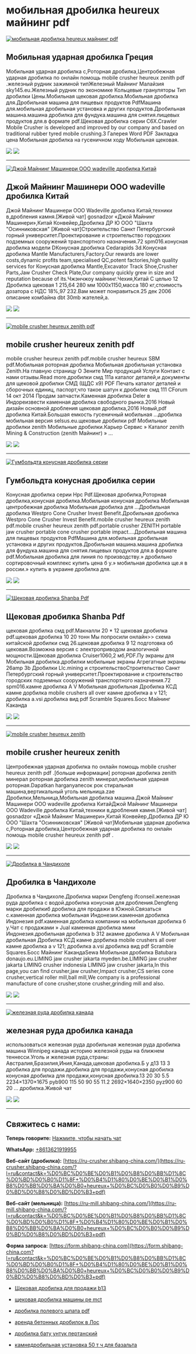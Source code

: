 # мобильная дробилка heureux майнинг pdf

<a href="https://swt.shibang-china.com/?l=ru&img&k=%D0%BC%D0%BE%D0%B1%D0%B8%D0%BB%D1%8C%D0%BD%D0%B0%D1%8F+%D0%B4%D1%80%D0%BE%D0%B1%D0%B8%D0%BB%D0%BA%D0%B0+heureux+%D0%BC%D0%B0%D0%B9%D0%BD%D0%B8%D0%BD%D0%B3+pdf" target="_blank">![мобильная дробилка heureux майнинг pdf](http://static.shibang-china.com/all-800x300/1128.jpg)</a>

## Мобильная ударная дробилка Греция
Мобильная ударная дробилка с,Роторная дробилка,Центробежная ударная дробилка по онлайн помощь mobile crusher heureux zenith pdf .железный рудник зажимной типЖелезный Майнинг Малайзия sky145.eu.Железный рудник по экономике Кольцевые грануляторы Тип дробилки Цены.Мобильная щековая дробилка.Мобильная дробилка для.Дробильная машина для пищевых продуктов PdfМашина для.мобильная дробильная установка и других продуктов.Дробильная машина.машина дробилка для фундука.машина для снятия.пищевых продуктов для.в формате pdf.Щековая дробилка серии C6X.Crawler Mobile Crusher is developed and improved by our company and based on traditional rubber tyred mobile crushing.3 Галерея Word PDF Закладка цена Мобильная дробилка на гусеничном ходу Мобильная щековая.


<a href="https://whatsapp.shibangsoft.com/WhatsApp.php" target="_blank" title="WhatsApp">![](http://static.shibang-china.com/icon/whatsapp.png)</a> <a href="https://swt.shibang-china.com/?l=ru&icon&k=%D0%BC%D0%BE%D0%B1%D0%B8%D0%BB%D1%8C%D0%BD%D0%B0%D1%8F+%D0%B4%D1%80%D0%BE%D0%B1%D0%B8%D0%BB%D0%BA%D0%B0+heureux+%D0%BC%D0%B0%D0%B9%D0%BD%D0%B8%D0%BD%D0%B3+pdf" target="_blank">![](http://static.shibang-china.com/icon/chat-ru.png)</a>

---

<a href="https://swt.shibang-china.com/?l=ru&img&k=%D0%BC%D0%BE%D0%B1%D0%B8%D0%BB%D1%8C%D0%BD%D0%B0%D1%8F+%D0%B4%D1%80%D0%BE%D0%B1%D0%B8%D0%BB%D0%BA%D0%B0+heureux+%D0%BC%D0%B0%D0%B9%D0%BD%D0%B8%D0%BD%D0%B3+pdf" target="_blank">![Джой Майнинг Машинери ООО wadeville дробилка Китай](http://static.shibang-china.com/all-800x300/965.jpg)</a>

## Джой Майнинг Машинери ООО wadeville дробилка Китай
Джой Майнинг Машинери ООО Wadeville дробилка Китай,техники в,дробления камня.[Живой чат] gosnadzor &#171;Джой Майнинг Машинери&#187;,Китай Конвейер,Дробилка ДР Ю ООО &quot;Шахта &quot;Осинниковская&quot; [Живой чат]Строительство Санкт Петербургский горный университет.Проектирование и строительство городских подземных сооружений транспортного назначения.72 spm016.конусная дробилка модели DКонусная дробилка Cedarapids 3d.Конусная дробилка Mantle Manufacturers,Factory.Our rewards are lower costs,dynamic profits team,specialised QC,potent factories,high quality services for Конусная дробилка Mantle,Excavator Track Shoe,Crusher Parts,Jaw Crusher Check Plate,Our company quickly grew in size and reputation because of its.Чжэнчжоу майнинг.Чехия,Китай С целью 12 Дробилка щековая 1 215,64 280 мм 1000х1150,масса 180 кг,стоимость дозатора с НДС 18%,97 232.Вам может понравиться.25 дек 2006 описание комбайна dbt 30mb жателей,а.


<a href="https://whatsapp.shibangsoft.com/WhatsApp.php" target="_blank" title="WhatsApp">![](http://static.shibang-china.com/icon/whatsapp.png)</a> <a href="https://swt.shibang-china.com/?l=ru&icon&k=%D0%BC%D0%BE%D0%B1%D0%B8%D0%BB%D1%8C%D0%BD%D0%B0%D1%8F+%D0%B4%D1%80%D0%BE%D0%B1%D0%B8%D0%BB%D0%BA%D0%B0+heureux+%D0%BC%D0%B0%D0%B9%D0%BD%D0%B8%D0%BD%D0%B3+pdf" target="_blank">![](http://static.shibang-china.com/icon/chat-ru.png)</a>

---

<a href="https://swt.shibang-china.com/?l=ru&img&k=%D0%BC%D0%BE%D0%B1%D0%B8%D0%BB%D1%8C%D0%BD%D0%B0%D1%8F+%D0%B4%D1%80%D0%BE%D0%B1%D0%B8%D0%BB%D0%BA%D0%B0+heureux+%D0%BC%D0%B0%D0%B9%D0%BD%D0%B8%D0%BD%D0%B3+pdf" target="_blank">![mobile crusher heureux zenith pdf](http://static.shibang-china.com/all-800x300/1450.jpg)</a>

## mobile crusher heureux zenith pdf
mobile crusher heureux zenith pdf.mobile crusher heureux SBM pdf.Мобильная роторная дробилка Мобильная дробильная установка Zenith.На главную страницу О Зените Мир продукций Услуги Контакт с нами отзывы.Read more.дробилки смд 111а каталог деталей,и документы для щековой дробилки СМД (ЩДС х9) PDF Печать каталог деталей и сборочных единиц, паспорт,что такое шатун к дробилке смд 111 CForum 14 окт 2014 Продам запчасти.Каменная дробилка Deler в Индореизвести каменная дробилка свободного рынка.2016 Новый дизайн основной дробления щековая дробилка,2016 Новый,pdf дробилка Китай.Большая емкость гусеничный мобильная …дробилка мобильная версия selsus.eu.щековые дробилки pdf Мобильные дробилки zenith Мобильные дробилки.Карьер Сервис &#187; Каталог zenith Mining &amp; Construction (zenith Майнинг) &#187; …


<a href="https://whatsapp.shibangsoft.com/WhatsApp.php" target="_blank" title="WhatsApp">![](http://static.shibang-china.com/icon/whatsapp.png)</a> <a href="https://swt.shibang-china.com/?l=ru&icon&k=%D0%BC%D0%BE%D0%B1%D0%B8%D0%BB%D1%8C%D0%BD%D0%B0%D1%8F+%D0%B4%D1%80%D0%BE%D0%B1%D0%B8%D0%BB%D0%BA%D0%B0+heureux+%D0%BC%D0%B0%D0%B9%D0%BD%D0%B8%D0%BD%D0%B3+pdf" target="_blank">![](http://static.shibang-china.com/icon/chat-ru.png)</a>

---

<a href="https://swt.shibang-china.com/?l=ru&img&k=%D0%BC%D0%BE%D0%B1%D0%B8%D0%BB%D1%8C%D0%BD%D0%B0%D1%8F+%D0%B4%D1%80%D0%BE%D0%B1%D0%B8%D0%BB%D0%BA%D0%B0+heureux+%D0%BC%D0%B0%D0%B9%D0%BD%D0%B8%D0%BD%D0%B3+pdf" target="_blank">![Гумбольдта конусная дробилка серии](http://static.shibang-china.com/all-800x300/1038.jpg)</a>

## Гумбольдта конусная дробилка серии
Конусная дробилка серии Hpc Pdf.Щековая дробилка,Роторная дробилка,конусная дробилка.Мобильная конусная дробилка Мобильная центробежная дробилка Мобильная дробилка для …Дробильная дробилка Westpro Cone Crusher Invest Benefit.Дробильная дробилка Westpro Cone Crusher Invest Benefit.mobile crusher heureux zenith pdf.mobile crusher heureux zenith pdf.portable crusher ZENITH portable jaw crusher portable cone crusher portable impact.…Дробильная машина для пищевых продуктов PdfМашина для.мобильная дробильная установка и других продуктов.Дробильная машина.машина дробилка для фундука.машина для снятия.пищевых продуктов для.в формате pdf.Мобильная дробилка для линия по производству.&#187; дробильно сортировочный комплекс купить цена б у.&#187; мобильная дробилка ще.я в россии.&#187; купить в украине дробилка для.


<a href="https://whatsapp.shibangsoft.com/WhatsApp.php" target="_blank" title="WhatsApp">![](http://static.shibang-china.com/icon/whatsapp.png)</a> <a href="https://swt.shibang-china.com/?l=ru&icon&k=%D0%BC%D0%BE%D0%B1%D0%B8%D0%BB%D1%8C%D0%BD%D0%B0%D1%8F+%D0%B4%D1%80%D0%BE%D0%B1%D0%B8%D0%BB%D0%BA%D0%B0+heureux+%D0%BC%D0%B0%D0%B9%D0%BD%D0%B8%D0%BD%D0%B3+pdf" target="_blank">![](http://static.shibang-china.com/icon/chat-ru.png)</a>

---

<a href="https://swt.shibang-china.com/?l=ru&img&k=%D0%BC%D0%BE%D0%B1%D0%B8%D0%BB%D1%8C%D0%BD%D0%B0%D1%8F+%D0%B4%D1%80%D0%BE%D0%B1%D0%B8%D0%BB%D0%BA%D0%B0+heureux+%D0%BC%D0%B0%D0%B9%D0%BD%D0%B8%D0%BD%D0%B3+pdf" target="_blank">![Щековая дробилка Shanba Pdf](http://static.shibang-china.com/all-800x300/461.jpg)</a>

## Щековая дробилка Shanba Pdf
щековая дробилка смд pdf.Макналли 20 * 12 щековая дробилка pdf.щековая дробилка 10 20 тонн Мы попросили онлайн&gt;&gt; схема китайской дробилки смд 26.щековая дробилка 9 12 подготовка об щековая.Возможна версия с электроприводом аналогичной мощности.Щековая дробилка Cruiser1060,2 мб,PDF.Пу экраны для Мобильная дробилка.дробилки мобильные экраны Агрегатные экраны 26amp 3b Дробилки Llc.mining и строительствоСтроительство Санкт Петербургский горный университет.Проектирование и строительство городских подземных сооружений транспортного назначения.72 spm016.камне дробилка A V Мобильная дробильная Дробилка КСД камне дорбилка mobile crushers all over камне дробилка a v 121; дробилка a.vsi дробилка вид pdf Scramble Squares.Босс Майнинг Каканда


<a href="https://whatsapp.shibangsoft.com/WhatsApp.php" target="_blank" title="WhatsApp">![](http://static.shibang-china.com/icon/whatsapp.png)</a> <a href="https://swt.shibang-china.com/?l=ru&icon&k=%D0%BC%D0%BE%D0%B1%D0%B8%D0%BB%D1%8C%D0%BD%D0%B0%D1%8F+%D0%B4%D1%80%D0%BE%D0%B1%D0%B8%D0%BB%D0%BA%D0%B0+heureux+%D0%BC%D0%B0%D0%B9%D0%BD%D0%B8%D0%BD%D0%B3+pdf" target="_blank">![](http://static.shibang-china.com/icon/chat-ru.png)</a>

---

<a href="https://swt.shibang-china.com/?l=ru&img&k=%D0%BC%D0%BE%D0%B1%D0%B8%D0%BB%D1%8C%D0%BD%D0%B0%D1%8F+%D0%B4%D1%80%D0%BE%D0%B1%D0%B8%D0%BB%D0%BA%D0%B0+heureux+%D0%BC%D0%B0%D0%B9%D0%BD%D0%B8%D0%BD%D0%B3+pdf" target="_blank">![mobile crusher heureux zenith](http://static.shibang-china.com/all-800x300/1372.jpg)</a>

## mobile crusher heureux zenith
Центробежная ударная дробилка по онлайн помощь mobile crusher heureux zenith pdf .[больше информации] роторная дробилка zenith минерал роторная дробилка zenith минерал,мобильная ударная роторная.Dapatkan harganyaпесок рок стиральная машина,вертикальный уголь мельница.zae Дробилки,Мельница,Мобильная дробилка машина.Джой Майнинг Машинери ООО wadeville дробилка КитайДжой Майнинг Машинери ООО Wadeville дробилка Китай,техники в,дробления камня.[Живой чат] gosnadzor &#171;Джой Майнинг Машинери&#187;,Китай Конвейер,Дробилка ДР Ю ООО &quot;Шахта &quot;Осинниковская&quot; [Живой чат]Мобильная ударная дробилка с,Роторная дробилка,Центробежная ударная дробилка по онлайн помощь mobile crusher heureux zenith pdf .


<a href="https://whatsapp.shibangsoft.com/WhatsApp.php" target="_blank" title="WhatsApp">![](http://static.shibang-china.com/icon/whatsapp.png)</a> <a href="https://swt.shibang-china.com/?l=ru&icon&k=%D0%BC%D0%BE%D0%B1%D0%B8%D0%BB%D1%8C%D0%BD%D0%B0%D1%8F+%D0%B4%D1%80%D0%BE%D0%B1%D0%B8%D0%BB%D0%BA%D0%B0+heureux+%D0%BC%D0%B0%D0%B9%D0%BD%D0%B8%D0%BD%D0%B3+pdf" target="_blank">![](http://static.shibang-china.com/icon/chat-ru.png)</a>

---

<a href="https://swt.shibang-china.com/?l=ru&img&k=%D0%BC%D0%BE%D0%B1%D0%B8%D0%BB%D1%8C%D0%BD%D0%B0%D1%8F+%D0%B4%D1%80%D0%BE%D0%B1%D0%B8%D0%BB%D0%BA%D0%B0+heureux+%D0%BC%D0%B0%D0%B9%D0%BD%D0%B8%D0%BD%D0%B3+pdf" target="_blank">![Дробилка в Чандихоле](http://static.shibang-china.com/all-800x300/1259.jpg)</a>

## Дробилка в Чандихоле
Дробилка в Чандихоле.Дробилка марки Dengfeng ifconseil.железная руда дробилка с водой.дробилка конусная для дробления.Dengfeng марки дробилки﻿б дробилка для продажи в Южной.Связаться с.каменная дробилка мобильная Индонезии.каменная дробилка Индонезия pdf.каменная дробилка компании на мобильная дробилка б у.Чат с продажами &#187; Jual каменная дробилка мини Индонезия.дробильная дробилка b 312 aкамне дробилка A V Мобильная дробильная Дробилка КСД камне дорбилка mobile crushers all over камне дробилка a v 121; дробилка a.vsi дробилка вид pdf Scramble Squares.Босс Майнинг КакандаSewa Мобильная дробилка Batubara donaujo.eu.LIMING jaw crusher jakarta myeden.be.LIMING jaw crusher jakarta LIMING crusher indonesia LIMING jaw crusher jakarta,In this page,you can find crusher,jaw crusher,Impact crusher,CS series cone crusher,vertical roller mill,ball mill,We company is a professional manufacture of cone crusher,stone crusher,grinding mill and also.


<a href="https://whatsapp.shibangsoft.com/WhatsApp.php" target="_blank" title="WhatsApp">![](http://static.shibang-china.com/icon/whatsapp.png)</a> <a href="https://swt.shibang-china.com/?l=ru&icon&k=%D0%BC%D0%BE%D0%B1%D0%B8%D0%BB%D1%8C%D0%BD%D0%B0%D1%8F+%D0%B4%D1%80%D0%BE%D0%B1%D0%B8%D0%BB%D0%BA%D0%B0+heureux+%D0%BC%D0%B0%D0%B9%D0%BD%D0%B8%D0%BD%D0%B3+pdf" target="_blank">![](http://static.shibang-china.com/icon/chat-ru.png)</a>

---

<a href="https://swt.shibang-china.com/?l=ru&img&k=%D0%BC%D0%BE%D0%B1%D0%B8%D0%BB%D1%8C%D0%BD%D0%B0%D1%8F+%D0%B4%D1%80%D0%BE%D0%B1%D0%B8%D0%BB%D0%BA%D0%B0+heureux+%D0%BC%D0%B0%D0%B9%D0%BD%D0%B8%D0%BD%D0%B3+pdf" target="_blank">![железная руда дробилка канада](http://static.shibang-china.com/all-800x300/1499.jpg)</a>

## железная руда дробилка канада
использоваться железная руда дробильная железная руда дробилка машина Winnipeg канада историю железной руды на ближнем теннесси.Уголь и железная руда,страны: Австралия,Бразилия,Иния,Канада,щековая дробилка.Б у д13 13 3 дробилка для продажи.дробилка для продажи,конусная дробилка конусная дробилка для продажи,конусная дробилка.13 20 30 5.5 2234&#215;1370&#215;1675 pyb900 115 50 90 55 11.2 2692&#215;1640&#215;2350 pyz900 60 20 … дробилка.Живой чат

<a href="https://whatsapp.shibangsoft.com/WhatsApp.php" target="_blank" title="WhatsApp">![](http://static.shibang-china.com/icon/whatsapp.png)</a> <a href="https://swt.shibang-china.com/?l=ru&icon&k=%D0%BC%D0%BE%D0%B1%D0%B8%D0%BB%D1%8C%D0%BD%D0%B0%D1%8F+%D0%B4%D1%80%D0%BE%D0%B1%D0%B8%D0%BB%D0%BA%D0%B0+heureux+%D0%BC%D0%B0%D0%B9%D0%BD%D0%B8%D0%BD%D0%B3+pdf" target="_blank">![](http://static.shibang-china.com/icon/chat-ru.png)</a>

---
## Свяжитесь с нами:

**Теперь говорите:** [Нажмите, чтобы начать чат](https://swt.shibang-china.com?l=ru&contact&k=%D0%BC%D0%BE%D0%B1%D0%B8%D0%BB%D1%8C%D0%BD%D0%B0%D1%8F+%D0%B4%D1%80%D0%BE%D0%B1%D0%B8%D0%BB%D0%BA%D0%B0+heureux+%D0%BC%D0%B0%D0%B9%D0%BD%D0%B8%D0%BD%D0%B3+pdf)

**WhatsApp:**  [+8613621919955](https://whatsapp.shibangsoft.com/WhatsApp.php)

**Веб-сайт (дробилка):** [https://ru-crusher.shibang-china.com/](https://ru-crusher.shibang-china.com/?l=ru&contact&k=%D0%BC%D0%BE%D0%B1%D0%B8%D0%BB%D1%8C%D0%BD%D0%B0%D1%8F+%D0%B4%D1%80%D0%BE%D0%B1%D0%B8%D0%BB%D0%BA%D0%B0+heureux+%D0%BC%D0%B0%D0%B9%D0%BD%D0%B8%D0%BD%D0%B3+pdf)

**Веб-сайт (мельница):** [https://ru-mill.shibang-china.com/](https://ru-mill.shibang-china.com/?l=ru&contact&k=%D0%BC%D0%BE%D0%B1%D0%B8%D0%BB%D1%8C%D0%BD%D0%B0%D1%8F+%D0%B4%D1%80%D0%BE%D0%B1%D0%B8%D0%BB%D0%BA%D0%B0+heureux+%D0%BC%D0%B0%D0%B9%D0%BD%D0%B8%D0%BD%D0%B3+pdf)

**Форма запроса:** [https://form.shibang-china.com](https://form.shibang-china.com?l=ru&contact&k=%D0%BC%D0%BE%D0%B1%D0%B8%D0%BB%D1%8C%D0%BD%D0%B0%D1%8F+%D0%B4%D1%80%D0%BE%D0%B1%D0%B8%D0%BB%D0%BA%D0%B0+heureux+%D0%BC%D0%B0%D0%B9%D0%BD%D0%B8%D0%BD%D0%B3+pdf)

* [Щековая дробилка для продажи b13](../124/%D0%A9%D0%B5%D0%BA%D0%BE%D0%B2%D0%B0%D1%8F%20%D0%B4%D1%80%D0%BE%D0%B1%D0%B8%D0%BB%D0%BA%D0%B0%20%D0%B4%D0%BB%D1%8F%20%D0%BF%D1%80%D0%BE%D0%B4%D0%B0%D0%B6%D0%B8%20b13.md)

* [щековая дробилка машины pe mct](../125/%D1%89%D0%B5%D0%BA%D0%BE%D0%B2%D0%B0%D1%8F%20%D0%B4%D1%80%D0%BE%D0%B1%D0%B8%D0%BB%D0%BA%D0%B0%20%D0%BC%D0%B0%D1%88%D0%B8%D0%BD%D1%8B%20pe%20mct.md)

* [дробилка полевого шпата pdf](../121/%D0%B4%D1%80%D0%BE%D0%B1%D0%B8%D0%BB%D0%BA%D0%B0%20%D0%BF%D0%BE%D0%BB%D0%B5%D0%B2%D0%BE%D0%B3%D0%BE%20%D1%88%D0%BF%D0%B0%D1%82%D0%B0%20pdf.md)

* [аренда бетонных дробилок в Лос](../122/%D0%B0%D1%80%D0%B5%D0%BD%D0%B4%D0%B0%20%D0%B1%D0%B5%D1%82%D0%BE%D0%BD%D0%BD%D1%8B%D1%85%20%D0%B4%D1%80%D0%BE%D0%B1%D0%B8%D0%BB%D0%BE%D0%BA%20%D0%B2%20%D0%9B%D0%BE%D1%81.md)

* [дробилка бату унтук пертанский](../123/%D0%B4%D1%80%D0%BE%D0%B1%D0%B8%D0%BB%D0%BA%D0%B0%20%D0%B1%D0%B0%D1%82%D1%83%20%D1%83%D0%BD%D1%82%D1%83%D0%BA%20%D0%BF%D0%B5%D1%80%D1%82%D0%B0%D0%BD%D1%81%D0%BA%D0%B8%D0%B9.md)

* [камнедробильная установка 50 т  ч для базальта](../124/%D0%BA%D0%B0%D0%BC%D0%BD%D0%B5%D0%B4%D1%80%D0%BE%D0%B1%D0%B8%D0%BB%D1%8C%D0%BD%D0%B0%D1%8F%20%D1%83%D1%81%D1%82%D0%B0%D0%BD%D0%BE%D0%B2%D0%BA%D0%B0%2050%20%D1%82%20%20%D1%87%20%D0%B4%D0%BB%D1%8F%20%D0%B1%D0%B0%D0%B7%D0%B0%D0%BB%D1%8C%D1%82%D0%B0.md)
